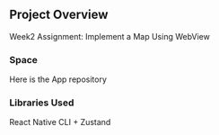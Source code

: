 ## Project Overview
Week2 Assignment: Implement a Map Using WebView

### Space
Here is the App repository

### Libraries Used
React Native CLI + Zustand